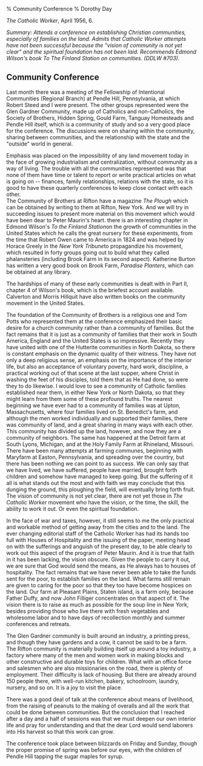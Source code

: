 % Community Conference
% Dorothy Day

*The Catholic Worker*, April 1956, 6.

*Summary: Attends a conference on establishing Christian communities,
especially of families on the land. Admits that Catholic Worker attempts
have not been successful because the "vision of community is not yet
clear" and the spiritual foundation has not been laid. Recommends Edmond
Wilson's book *To The Finland Station* on communities. (DDLW \#703).*

Community Conference
--------------------

Last month there was a meeting of the Fellowship of Intentional
Communities (Regional Branch) at Pendle Hill, Pennsylvania, at which
Robert Steed and I were present. The other groups represented were the
Glen Gardner Community, made up of Catholics and non-Catholics, the
Society of Brothers, Hidden Spring, Gould Farm, Tanguay Homesteads and
Pendle Hill itself, which is a community of study and so a very good
place for the conference. The discussions were on sharing within the
community, sharing between communities, and the relationship with the
state and the "outside" world in general.

Emphasis was placed on the impossibility of any land movement today in
the face of growing industrialism and centralization, without community
as a way of living. The trouble with all the communities represented was
that none of them have time or talent to report or write practical
articles on what is going on -- finances, family relationships,
relations with the state, so it is good to have these quarterly
conferences to keep close contact with each other. \
 The Community of Brothers at Rifton have a magazine *The Plough* which
can be obtained by writing to them at Rifton, New York. And we will try
in succeeding issues to present more material on this movement which
would have been dear to Peter Maurin's heart. there is an interesting
chapter in Edmond Wilson's *To the Finland Station*on the growth of
communities in the United States which he calls the great nursery for
these experiments, from the time that Robert Owen came to America in
1824 and was helped by Horace Greely in the *New York Tribune*to
propagandize his movement, which resulted in forty groups going out to
build what they called phalansteries (including Brook Farm in its second
aspect). Katherine Burton has written a very good book on Brook Farm,
*Paradise Planters*, which can be obtained at any library.

The hardships of many of these early communities is dealt with in Part
II, chapter 4 of Wilson's book, which is the briefest account available.
Calverton and Morris Hillquit have also written books on the community
movement in the United States.

The foundation of the Community of Brothers is a religious one and Tom
Potts who represented them at the conference emphasized their basic
desire for a church community rather than a community of families. But
the fact remains that it is just as a community of families that their
work in South America, England and the United States is so impressive.
Recently they have united with one of the Hutterite communities in North
Dakota, so there is constant emphasis on the dynamic quality of their
witness. They have not only a deep religious sense, an emphasis on the
importance of the interior life, but also an acceptance of voluntary
poverty, hard work, discipline, a practical working out of that scene at
the last supper, where Christ in washing the feet of his disciples, told
them that as He had done, so were they to do likewise. I would love to
see a community of Catholic families established near them, in either
New York or North Dakota, so that they might learn from them some of
these profound truths. The nearest beginning we have ever had to a
community of families was at Upton, Massachusetts, where four families
lived on St. Benedict's farm, and although the men worked individually
and supported their families, there was community of land, and a great
sharing in many ways with each other. This community has divided up the
land, however, and now they are a community of neighbors. The same has
happened at the Detroit farm at South Lyons, Michigan, and at the Holy
Family Farm at Rhineland, Missouri. There have been many attempts at
farming communes, beginning with Maryfarm at Easton, Pennsylvania, and
spreading over the country, but there has been nothing we can point to
as success. We can only say that we have lived, we have suffered, people
have married, brought forth children and somehow have managed to keep
going. But the suffering of it all is what stands out the most and with
faith we may conclude that this dunging the ground, this ploughing the
field, will eventually bring forth fruit. The vision of community is not
yet clear, there are not yet those in *The Catholic Worker* movement who
have the vision, or the time, the skill, the ability to work it out. Or
even the spiritual foundation.

In the face of war and taxes, however, it still seems to me the only
practical and workable method of getting away from the cities and to the
land. The ever changing editorial staff of the Catholic Worker has had
its hands too full with Houses of Hospitality and the issuing of the
paper, meeting head on with the sufferings and anguish of the present
day, to be able clearly to work out this aspect of the program of Peter
Maurin. And it is true that faith in it has been lacking, the vision
obscure. Given the people to carry it out, we are sure that God would
send the means, as He always has to houses of hospitality. The fact
remains that we have never been able to take the funds sent for the
poor, to establish families on the land. What farms still remain are
given to caring for the poor so that they too have become hospices on
the land. Our farm at Pleasant Plains, Staten island, is a farm only,
because Father Duffy, and now John Filliger concentrates on that aspect
of it. The vision there is to raise as much as possible for the soup
line in New York, besides providing those who live there with fresh
vegetables and wholesome labor and to have days of recollection monthly
and summer conferences and retreats.

The Glen Gardner community is built around an industry, a printing
press, and though they have gardens and a cow, it cannot be said to be a
farm. The Rifton community is materially building itself up around a toy
industry, a factory where many of the men and women work in making
blocks and other constructive and durable toys for children. What with
an office force and salesmen who are also missionaries on the road,
there is plenty of employment. Their difficulty is lack of housing. But
there are already around 150 people there, with well-run kitchen,
bakery, schoolroom, laundry, nursery, and so on. It is a joy to visit
the place.

There was a good deal of talk at the conference about means of
livelihood, from the raising of peanuts to the making of overalls and
all the work that could be done between communities. But the conclusion
that I reached after a day and a half of sessions was that we must
deepen our own interior life and pray for understanding and that the
dear Lord would send laborers into His harvest so that this work can
grow.

The conference took place between blizzards on Friday and Sunday, though
the proper promise of spring was before our eyes, with the children of
Pendle Hill tapping the sugar maples for syrup.

